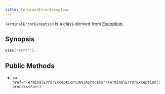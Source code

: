 ```yaml
---
title: TerminalErrorException
---
```


`TerminalErrorException` is a class derived from <a href="Exception">Exception</a>.

## Synopsis

```php
uses('error');
```

## Public Methods

* `<a href="TerminalErrorException%3A%3Aprocess">TerminalErrorException::process</a>()`

